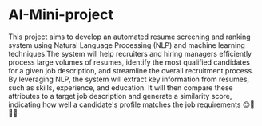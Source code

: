 # AI-Mini-project
This project aims to develop an automated resume screening and ranking system using Natural Language Processing (NLP) and machine learning techniques.The system will help recruiters and hiring managers efficiently process large volumes of resumes, identify the most qualified candidates for a given job description, and streamline the overall recruitment process.
By leveraging NLP, the system will extract key information from resumes, such as skills, experience, and education. It will then compare these attributes to a target job description and generate a similarity score, indicating how well a candidate's profile matches the job requirements 😊💪👩‍💻 
